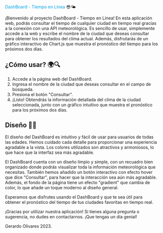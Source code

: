 <span style="color:#00A2E8">DashBoard - Tiempo en Línea</span> 😎🌤️

¡Bienvenido al proyecto DashBoard - Tiempo en Línea! En esta aplicación web, podrás consultar el tiempo de cualquier ciudad en tiempo real gracias a la conexión con una API meteorológica. Es sencillo de usar, simplemente accede a la web y escribe el nombre de la ciudad que deseas consultar para obtener los resultados del clima actual. Además, disfrutarás de un gráfico interactivo de Chart.js que muestra el pronóstico del tiempo para los próximos dos días.

## ¿Cómo usar? 🌍🔍

1. Accede a la página web del DashBoard.
2. Ingresa el nombre de la ciudad que deseas consultar en el campo de búsqueda.
3. Presiona el botón "Consultar".
4. ¡Listo! Obtendrás la información detallada del clima de la ciudad seleccionada, junto con un gráfico intuitivo que muestra el pronóstico para los próximos dos días.

## Diseño 🎨🚀

El diseño del DashBoard es intuitivo y fácil de usar para usuarios de todas las edades. Hemos cuidado cada detalle para proporcionar una experiencia agradable a la vista. Los colores utilizados son atractivos y armoniosos, lo que hace que la interfaz sea más agradable.

El DashBoard cuenta con un diseño limpio y simple, con un recuadro bien organizado donde podrás visualizar toda la información meteorológica que necesitas. También hemos añadido un botón interactivo con efecto hover que dice "Consultar", para hacer que la interacción sea aún más agradable. Además, el fondo de la página tiene un efecto "gradient" que cambia de color, lo que añade un toque moderno al diseño general.

Esperamos que disfrutes usando el DashBoard y que te sea útil para obtener el pronóstico del tiempo de tus ciudades favoritas en tiempo real.

¡Gracias por utilizar nuestra aplicación! Si tienes alguna pregunta o sugerencia, no dudes en contactarnos. ¡Que tengas un día genial!





Gerardo Olivares 2023.